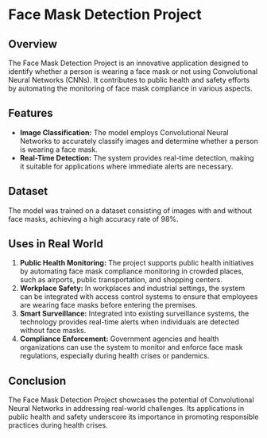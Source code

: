 


# Face Mask Detection Project

## Overview

The Face Mask Detection Project is an innovative application designed to identify whether a person is wearing a face mask or not using Convolutional Neural Networks (CNNs). It contributes to public health and safety efforts by automating the monitoring of face mask compliance in various aspects.

## Features

- **Image Classification:** The model employs Convolutional Neural Networks to accurately classify images and determine whether a person is wearing a face mask.
- **Real-Time Detection:** The system provides real-time detection, making it suitable for applications where immediate alerts are necessary.

## Dataset

The model was trained on a dataset consisting of images with and without face masks, achieving a high accuracy rate of 98%.

## Uses in Real World

1. **Public Health Monitoring:** The project supports public health initiatives by automating face mask compliance monitoring in crowded places, such as airports, public transportation, and shopping centers.
2. **Workplace Safety:** In workplaces and industrial settings, the system can be integrated with access control systems to ensure that employees are wearing face masks before entering the premises.
3. **Smart Surveillance:** Integrated into existing surveillance systems, the technology provides real-time alerts when individuals are detected without face masks.
4. **Compliance Enforcement:** Government agencies and health organizations can use the system to monitor and enforce face mask regulations, especially during health crises or pandemics.

## Conclusion

The Face Mask Detection Project showcases the potential of Convolutional Neural Networks in addressing real-world challenges. Its applications in public health and safety underscore its importance in promoting responsible practices during health crises.

